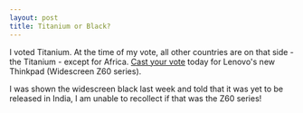 ```yaml
---
layout: post
title: Titanium or Black?
---
```


I voted Titanium. At the time of my vote, all other countries are on that side - the Titanium - except for Africa. [Cast your vote](http://www.whichsideareyouon.com/) today for Lenovo's new Thinkpad (Widescreen Z60 series).

I was shown the widescreen black last week and told that it was yet to be released in India, I am unable to recollect if that was the Z60 series!
